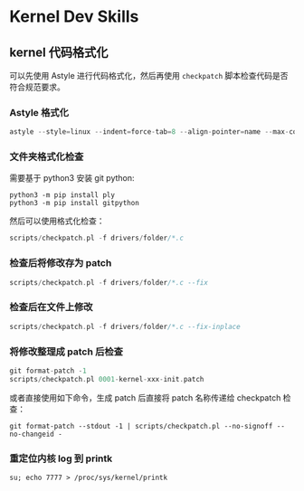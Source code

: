 # Kernel Dev Skills

## kernel 代码格式化 

可以先使用 Astyle 进行代码格式化，然后再使用 `checkpatch` 脚本检查代码是否符合规范要求。

### Astyle 格式化

```C
astyle --style=linux --indent=force-tab=8 --align-pointer=name --max-code-length=90 --break-after-logical -p -H -U drivers/folder/*.c  drivers/folder/*.h
```

### 文件夹格式化检查

需要基于 python3 安装 git python:

```
python3 -m pip install ply
python3 -m pip install gitpython
```

然后可以使用格式化检查：

```C
scripts/checkpatch.pl -f drivers/folder/*.c
```

### 检查后将修改存为 patch

```C
scripts/checkpatch.pl -f drivers/folder/*.c --fix
```

### 检查后在文件上修改

```C
scripts/checkpatch.pl -f drivers/folder/*.c --fix-inplace
```

### 将修改整理成 patch 后检查

```C
git format-patch -1
scripts/checkpatch.pl 0001-kernel-xxx-init.patch
```

或者直接使用如下命令，生成 patch 后直接将 patch 名称传递给 checkpatch 检查：

```
git format-patch --stdout -1 | scripts/checkpatch.pl --no-signoff --no-changeid -
```

### 重定位内核 log 到 printk

```
su; echo 7777 > /proc/sys/kernel/printk
```



